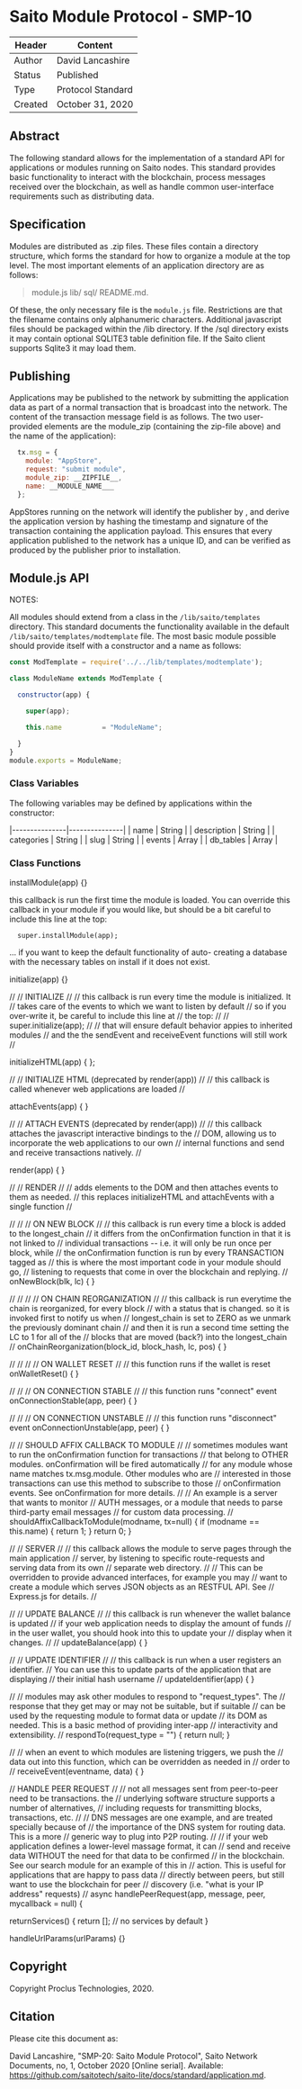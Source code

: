 # Saito Module Protocol - SMP-10


| Header  | Content           |
| ------- | ----------------- |
| Author  | David Lancashire  |
| Status  | Published         |
| Type    | Protocol Standard |
| Created | October 31, 2020  |

## Abstract 

The following standard allows for the implementation of a standard API for applications or modules running on Saito nodes. This standard provides basic functionality to interact with the blockchain, process messages received over the blockchain, as well as handle common user-interface requirements such as distributing data.

## Specification

Modules are distributed as .zip files. These files contain a directory structure, which forms the standard for how to organize a module at the top level. The most important elements of an application directory are as follows:

> module.js
> lib/
> sql/
> README.md.

Of these, the only necessary file is the `module.js` file. Restrictions are that the filename contains only alphanumeric characters. Additional javascript files should be packaged within the /lib directory. If the /sql directory exists it may contain optional SQLITE3 table definition file. If the Saito client supports Sqlite3 it may load them.


## Publishing

Applications may be published to the network by submitting the application data as part of a normal transaction that is broadcast into the network. The content of the transaction message field is as follows. The two user-provided elements are the module_zip (containing the zip-file above) and the name of the application):

```javascript
  tx.msg = {
    module: "AppStore",
    request: "submit module",
    module_zip: __ZIPFILE__,
    name: __MODULE_NAME___
  };
```

AppStores running on the network will identify the publisher by , and derive the application version by hashing the timestamp and signature of the transaction containing the application payload. This ensures that every application published to the network has a unique ID, and can be verified as produced by the publisher prior to installation.


## Module.js API

NOTES:

All modules should extend from a class in the `/lib/saito/templates` directory. This standard documents the functionality available in the default `/lib/saito/templates/modtemplate` file. The most basic module possible should provide itself with a constructor and a name as follows:

```javascript
const ModTemplate = require('../../lib/templates/modtemplate');

class ModuleName extends ModTemplate {

  constructor(app) {

    super(app);

    this.name          = "ModuleName";

  }
}
module.exports = ModuleName;
```

### Class Variables

The following variables may be defined by applications within the constructor:

|---------------|---------------|
| name  	| String 	| 
| description  	| String 	|
| categories   	| String 	|
| slug  	| String 	|
| events  	| Array 	| 
| db_tables 	| Array 	|



### Class Functions 

  installModule(app) {} 

  this callback is run the first time the module is loaded. You
  can override this callback in your module if you would like,
  but should be a bit careful to include this line at the top:
  
      super.installModule(app);
  
   ... if you want to keep the default functionality of auto-
   creating a database with the necessary tables on install
   if it does not exist.


  initialize(app) {}

  //
  // INITIALIZE
  //
  // this callback is run every time the module is initialized. It
  // takes care of the events to which we want to listen by default
  // so if you over-write it, be careful to include this line at
  // the top:
  //
  //    super.initialize(app);
  //
  // that will ensure default behavior appies to inherited modules
  // and the the sendEvent and receiveEvent functions will still work
  //


  initializeHTML(app) { };


  //
  // INITIALIZE HTML (deprecated by render(app))
  //
  // this callback is called whenever web applications are loaded
  //


  attachEvents(app) { }

  //
  // ATTACH EVENTS (deprecated by render(app))
  //
  // this callback attaches the javascript interactive bindings to the
  // DOM, allowing us to incorporate the web applications to our own
  // internal functions and send and receive transactions natively.
  //

  render(app) { }

  //
  // RENDER
  //
  // adds elements to the DOM and then attaches events to them as needed.
  // this replaces initializeHTML and attachEvents with a single function
  //


  //
  //
  // ON NEW BLOCK
  //
  // this callback is run every time a block is added to the longest_chain
  // it differs from the onConfirmation function in that it is not linked to
  // individual transactions -- i.e. it will only be run once per block, while
  // the onConfirmation function is run by every TRANSACTION tagged as
  // this is where the most important code in your module should go,
  // listening to requests that come in over the blockchain and replying.
  //
  onNewBlock(blk, lc) { }

  //
  //
  //
  // ON CHAIN REORGANIZATION
  //
  // this callback is run everytime the chain is reorganized, for every block
  // with a status that is changed. so it is invoked first to notify us when
  // longest_chain is set to ZERO as we unmark the previously dominant chain
  // and then it is run a second time setting the LC to 1 for all of the
  // blocks that are moved (back?) into the longest_chain
  //
  onChainReorganization(block_id, block_hash, lc, pos) { }

  //
  //
  //
  // ON WALLET RESET
  //
  // this function runs if the wallet is reset
  onWalletReset() { }



  //
  //
  // ON CONNECTION STABLE
  //
  // this function runs "connect" event
  onConnectionStable(app, peer) { }

  //
  //
  // ON CONNECTION UNSTABLE
  //
  // this function runs "disconnect" event
  onConnectionUnstable(app, peer) { }


  //
  // SHOULD AFFIX CALLBACK TO MODULE
  //
  // sometimes modules want to run the onConfirmation function for transactions
  // that belong to OTHER modules. onConfirmation will be fired automatically
  // for any module whose name matches tx.msg.module. Other modules who are
  // interested in those transactions can use this method to subscribe to those
  // onConfirmation events. See onConfirmation for more details.
  //
  // An example is a server that wants to monitor
  // AUTH messages, or a module that needs to parse third-party email messages
  // for custom data processing.
  //
  shouldAffixCallbackToModule(modname, tx=null) {
    if (modname == this.name) { return 1; }
    return 0;
  }

  //
  // SERVER
  //
  // this callback allows the module to serve pages through the main application
  // server, by listening to specific route-requests and serving data from its own
  // separate web directory.
  //
  // This can be overridden to provide advanced interfaces, for example you may
  // want to create a module which serves JSON objects as an RESTFUL API. See
  // Express.js for details.
  //


  //
  // UPDATE BALANCE
  //
  // this callback is run whenever the wallet balance is updated
  // if your web application needs to display the amount of funds
  // in the user wallet, you should hook into this to update your
  // display when it changes.
  //
  // updateBalance(app) { }

  //
  // UPDATE IDENTIFIER
  //
  // this callback is run when a user registers an identifier.
  // You can use this to update parts of the application that are displaying
  // their initial hash username
  //
  updateIdentifier(app) { }



  //
  // modules may ask other modules to respond to "request_types". The
  // response that they get may or may not be suitable, but if suitable
  // can be used by the requesting module to format data or update
  // its DOM as needed. This is a basic method of providing inter-app
  // interactivity and extensibility.
  //
  respondTo(request_type = "") { return null; }

  //
  // when an event to which modules are listening triggers, we push the
  // data out into this function, which can be overridden as needed in
  // order to
  //
  receiveEvent(eventname, data) {
  }


  // HANDLE PEER REQUEST
  //
  // not all messages sent from peer-to-peer need to be transactions. the
  // underlying software structure supports a number of alternatives,
  // including requests for transmitting blocks, transactions, etc.
  //
  // DNS messages are one example, and are treated specially because of
  // the importance of the DNS system for routing data. This is a more
  // generic way to plug into P2P routing.
  //
  // if your web application defines a lower-level massage format, it can
  // send and receive data WITHOUT the need for that data to be confirmed
  // in the blockchain. See our search module for an example of this in
  // action. This is useful for applications that are happy to pass data
  // directly between peers, but still want to use the blockchain for peer
  // discovery (i.e. "what is your IP address" requests)
  //
  async handlePeerRequest(app, message, peer, mycallback = null) {


  returnServices() {
    return []; // no services by default
  }

  handleUrlParams(urlParams) {}




## Copyright
Copyright Proclus Technologies, 2020.


## Citation
Please cite this document as:

David Lancashire, "SMP-20: Saito Module Protocol", Saito Network Documents, no, 1, October 2020 [Online serial]. Available: https://github.com/saitotech/saito-lite/docs/standard/application.md.


